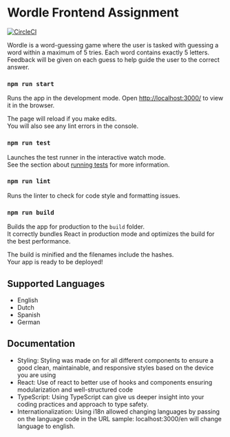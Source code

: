# Wordle Frontend Assignment

[![CircleCI](https://dl.circleci.com/status-badge/img/circleci/PBNkJmFSt4Z6AqdiAMnsg6/9erJhWPyb6EvME2NnoBZeN/tree/master.svg?style=svg)](https://dl.circleci.com/status-badge/redirect/circleci/PBNkJmFSt4Z6AqdiAMnsg6/9erJhWPyb6EvME2NnoBZeN/tree/master)

Wordle is a word-guessing game where the user is tasked with guessing a word within a maximum of 5 tries. Each word contains exactly 5 letters. Feedback will be given on each guess to help guide the user to the correct answer.

### `npm run start`

Runs the app in the development mode.
Open [http://localhost:3000/](http://localhost:3000/) to view it in the browser.

The page will reload if you make edits.<br />
You will also see any lint errors in the console.

### `npm run test`

Launches the test runner in the interactive watch mode.<br />
See the section about [running tests](https://facebook.github.io/create-react-app/docs/running-tests) for more information.

### `npm run lint`

Runs the linter to check for code style and formatting issues.

### `npm run build`

Builds the app for production to the `build` folder.<br />
It correctly bundles React in production mode and optimizes the build for the best performance.

The build is minified and the filenames include the hashes.<br />
Your app is ready to be deployed!

## Supported Languages

- English
- Dutch
- Spanish
- German

## Documentation

- Styling: Styling was made on for all different components to ensure a good clean, maintainable, and responsive styles based on the device you are using
- React: Use of react to better use of hooks and components ensuring modularization and well-structured code
- TypeScript: Using TypeScript can give us deeper insight into your coding practices and approach to type safety.
- Internationalization: Using i18n allowed changing languages by passing on the language code in the URL sample: localhost:3000/en will change language to english.
